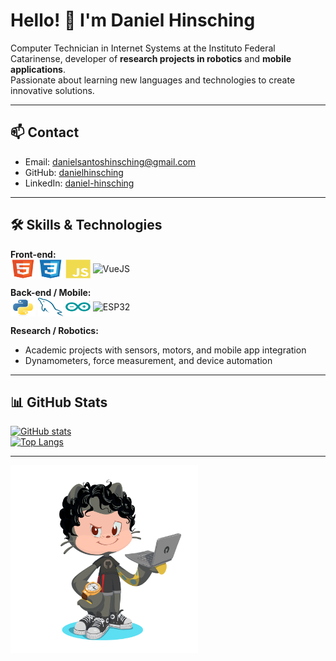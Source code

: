 # Hello! 👋 I'm Daniel Hinsching

Computer Technician in Internet Systems at the Instituto Federal Catarinense, developer of **research projects in robotics** and **mobile applications**.  
Passionate about learning new languages and technologies to create innovative solutions.

---

## 📫 Contact

- Email: [danielsantoshinsching@gmail.com](mailto:danielsantoshinsching@gmail.com)  
- GitHub: [danielhinsching](https://github.com/danielhinsching)  
- LinkedIn: [daniel-hinsching](https://www.linkedin.com/in/your-linkedin)  

---

## 🛠️ Skills & Technologies

**Front-end:**  
<img align="center" alt="HTML5" height="30" width="40" src="https://raw.githubusercontent.com/devicons/devicon/master/icons/html5/html5-original.svg">
<img align="center" alt="CSS3" height="30" width="40" src="https://raw.githubusercontent.com/devicons/devicon/master/icons/css3/css3-original.svg">
<img align="center" alt="JavaScript" height="30" width="40" src="https://raw.githubusercontent.com/devicons/devicon/master/icons/javascript/javascript-plain.svg">
<img align="center" alt="VueJS" height="30" width="40" src="https://cdn.jsdelivr.net/gh/devicons/devicon/icons/vuejs/vuejs-original.svg">

**Back-end / Mobile:**  
<img align="center" alt="Python" height="30" width="40" src="https://raw.githubusercontent.com/devicons/devicon/master/icons/python/python-original.svg">
<img align="center" alt="MySQL" height="30" width="40" src="https://raw.githubusercontent.com/devicons/devicon/master/icons/mysql/mysql-original.svg">
<img align="center" alt="Arduino" height="30" width="40" src="https://raw.githubusercontent.com/devicons/devicon/master/icons/arduino/arduino-original.svg">
<img align="center" alt="ESP32" height="30" width="40" src="https://raw.githubusercontent.com/devicons/devicon/master/icons/esp8266/esp8266-original.svg">

**Research / Robotics:**  
- Academic projects with sensors, motors, and mobile app integration  
- Dynamometers, force measurement, and device automation

---

## 📊 GitHub Stats

[![GitHub stats](https://github-readme-stats.vercel.app/api?username=danielhinsching&theme=dark)](https://github.com/anuraghazra/github-readme-stats)  
[![Top Langs](https://github-readme-stats.vercel.app/api/top-langs/?username=danielhinsching&hide=html&layout=compact&theme=dark)](https://github.com/anuraghazra/github-readme-stats)

---

<img src="https://github.com/danielhinsching/danielhinsching/blob/main/octocat.png" alt="Octocat" width="300"/>
